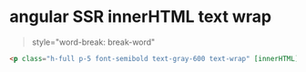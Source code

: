# angular SSR innerHTML text wrap

> style="word-break: break-word"

```html
<p class="h-full p-5 font-semibold text-gray-600 text-wrap" [innerHTML]="data.answer" style="word-break: break-word"></p>
```
